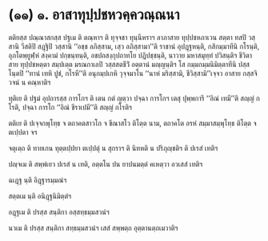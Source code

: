 <h1>(๑๑) ๑. อาสาทุปฺปชหวคฺควณฺณนา</h1>
<p> ตติยสฺส   ปณฺณาสกสฺส ปฐเม ติ ตณฺหาฯ ติ ทุจฺจชา ทุนฺนีหราฯ ลาภาสาย ทุปฺปชหภาเวน สตฺตา ทสปิ วสฺสานิ วีสติปิ สฎฺฐิปิ วสฺสานิ ‘‘อชฺช ลภิสฺสาม, เสฺว ลภิสฺสามา’’ติ ราชานํ อุปฎฺฐหนฺติ, กสิกมฺมาทีนิ กโรนฺติ, อุภโตพฺยูฬฺหํ สงฺคามํ ปกฺขนฺทนฺติ, อชปถสงฺกุปถาทโย ปฎิปชฺชนฺติ, นาวาย มหาสมุทฺทํ ปวิสนฺติฯ ชีวิตาสาย ทุปฺปชหตฺตา สมฺปเตฺต มรณกาเลปิ วสฺสสตชีวิํ อตฺตานํ มญฺญนฺติฯ โส กมฺมกมฺมนิมิตฺตาทีนิ ปสฺสโนฺตปิ ‘‘ทานํ เทหิ ปูชํ, กโรหี’’ติ อนุกมฺปเกหิ วุจฺจมาโน ‘‘นาหํ มริสฺสามิ, ชีวิสฺสามิ’’เจฺจว อาสาย กสฺสจิ วจนํ น คณฺหาติฯ</p>


<p> ทุติเย ติ ปฐมํ อุปการสฺส การโกฯ ติ เตน กตํ ญตฺวา ปจฺฉา การโกฯ เตสุ ปุพฺพการี ‘‘อิณํ เทมี’’ติ สญฺญํ กโรติ, ปจฺฉา การโก ‘‘อิณํ ชีราเปมี’’ติ สญฺญํ กโรติฯ</p>


<p> ตติเย ติ ปเจฺจกพุโทฺธ จ ตถาคตสาวโก จ ขีณาสโว ติโตฺต นาม, ตถาคโต อรหํ สมฺมาสมฺพุโทฺธ ติโตฺต จ ตเปฺปตา จฯ</p>


<p> จตุเตฺถ ติ ทายเกน ทุตฺตปฺปยา ตเปฺปตุํ น สุกราฯ ติ  นิทหติ น ปริภุญฺชติฯ ติ ปเรสํ เทติฯ</p>


<p> ปญฺจเม ติ สพฺพํเยว ปเรสํ น เทติ, อตฺตโน ปน ยาปนมตฺตํ คเหตฺวา อวเสสํ เทติฯ</p>


<p> ฉเฎฺฐ  นฺติ อิฎฺฐารมฺมณํฯ</p>


<p> สตฺตเม  นฺติ อนิฎฺฐนิมิตฺตํฯ</p>


<p> อฎฺฐเม ติ ปรสฺส สนฺติกา อสฺสทฺธมฺมสวนํฯ</p>


<p> นวเม ติ ปรสฺส สนฺติกา สทฺธมฺมสวนํฯ เสสํ สพฺพตฺถ อุตฺตานตฺถเมวาติฯ</p>

</p>





